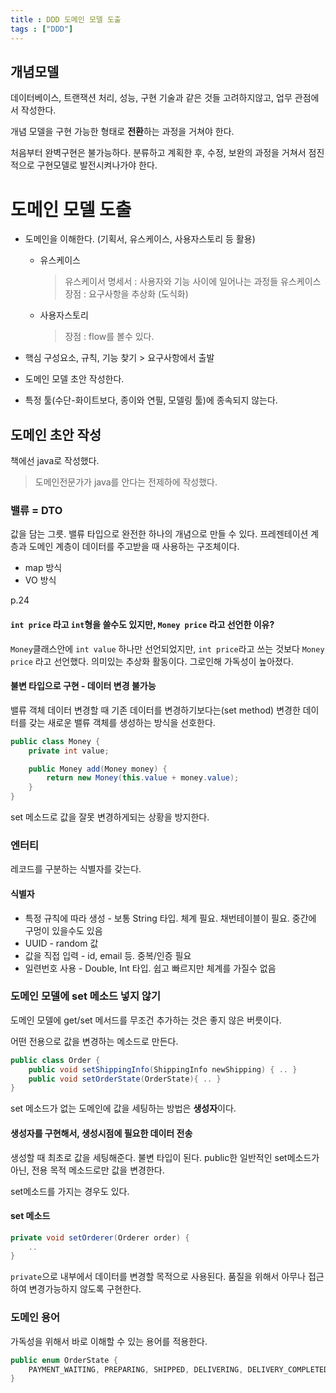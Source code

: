```yaml
---
title : DDD 도메인 모델 도출
tags : ["DDD"]
---
```


## 개념모델
데이터베이스, 트랜잭션 처리, 성능, 구현 기술과 같은 것들 고려하지않고, 업무 관점에서 작성한다. 

개념 모델을 구현 가능한 형태로 **전환**하는 과정을 거쳐야 한다. 

처음부터 완벽구현은 불가능하다. 분류하고 계획한 후, 수정, 보완의 과정을 거쳐서 점진적으로 구현모델로 발전시켜나가야 한다. 

# 도메인 모델 도출
* 도메인을 이해한다. (기획서, 유스케이스, 사용자스토리 등 활용) 
	* 유스케이스
		> 유스케이서 명세서 : 사용자와 기능 사이에 일어나는 과정들
		   유스케이스 장점 : 요구사항을 추상화 (도식화)
	* 사용자스토리 
		> 장점 : flow를 볼수 있다.

* 핵심 구성요소, 규칙, 기능 찾기 > 요구사항에서 출발 
* 도메인 모델 초안 작성한다.
* 특정 툴(수단-화이트보다, 종이와 연필, 모델링 툴)에 종속되지 않는다. 

## 도메인 초안 작성
책에선 java로 작성했다. 
> 도메인전문가가 java를 안다는 전제하에 작성했다. 

### 밸류 = DTO
값을 담는 그릇. 밸류 타입으로 완전한 하나의 개념으로 만들 수 있다. 
프레젠테이션 계층과 도메인 계층이 데이터를 주고받을 때 사용하는 구조체이다.
* map 방식
* VO 방식

p.24
#### `int price` 라고 `int`형을 쓸수도 있지만, `Money price` 라고 선언한 이유?
`Money`클래스안에 `int value` 하나만 선언되었지만, `int price`라고 쓰는 것보다 `Money price` 라고 선언했다. 
의미있는 추상화 활동이다. 그로인해 가독성이 높아졌다. 

#### 불변 타입으로 구현 - 데이터 변경 불가능

밸류 객체 데이터 변경할 때 기존 데이터를 변경하기보다는(set method) 변경한 데이터를 갖는 새로운 밸류 객체를 생성하는 방식을 선호한다. 
```java java
public class Money {
	private int value;

	public Money add(Money money) {
		return new Money(this.value + money.value);
	}
}
```
set 메소드로 값을 잘못 변경하게되는 상황을 방지한다. 

### 엔터티
레코드를 구분하는 식별자를 갖는다.
#### 식별자
* 특정 규칙에 따라 생성 - 보통 String 타입. 체계 필요. 채번테이블이 필요. 중간에 구멍이 있을수도 있음
* UUID - random 값
* 값을 직접 입력 - id, email 등. 중복/인증 필요
* 일련번호 사용 - Double, Int 타입. 쉽고 빠르지만 체계를 가질수 없음

### 도메인 모델에 set 메소드 넣지 않기
도메인 모델에 get/set 메서드를 무조건 추가하는 것은 좋지 않은 버릇이다. 

어떤 전용으로 값을 변경하는 메소드로 만든다. 
```java java
public class Order {
	public void setShippingInfo(ShippingInfo newShipping) { .. }
	public void setOrderState(OrderState){ .. }
}
```
set 메소드가 없는 도메인에 값을 세팅하는 방법은 **생성자**이다.

#### 생성자를 구현해서, 생성시점에 필요한 데이터 전송 
생성할 때 최초로 값을 세팅해준다. 불변 타입이 된다. public한 일반적인 set메소드가 아닌, 전용 목적 메소드로만 값을 변경한다. 

set메소드를 가지는 경우도 있다. 

#### set 메소드
```java java
private void setOrderer(Orderer order) {
	..
}
```
`private`으로 내부에서 데이터를 변경할 목적으로 사용된다. 품질을 위해서 아무나 접근하여 변경가능하지 않도록 구현한다.

### 도메인 용어
가독성을 위해서 바로 이해할 수 있는 용어를 적용한다.
```java java
public enum OrderState {
	PAYMENT_WAITING, PREPARING, SHIPPED, DELIVERING, DELIVERY_COMPLETED;
}
```
<!--stackedit_data:
eyJoaXN0b3J5IjpbLTQyMDMyNzEzMl19
-->
